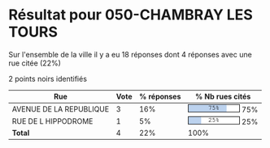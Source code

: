 # Résultat pour 050-CHAMBRAY LES TOURS

Sur l'ensemble de la ville il y a eu 18 réponses dont 4 réponses avec une rue citée (22%)

2 points noirs identifiés

| Rue | Vote | % réponses | % Nb rues cités|
|-----|------|------------|----------------|
| AVENUE DE LA REPUBLIQUE | 3 | 16% | <img src="../../img/bar_75.gif" />&nbsp;75%|
| RUE DE L HIPPODROME | 1 | 5% | <img src="../../img/bar_25.gif" />&nbsp;25%|
| **Total** | 4 | 22% | 100%|

